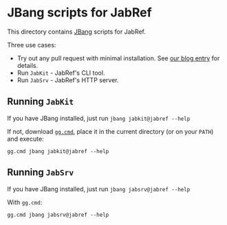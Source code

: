 # JBang scripts for JabRef

This directory contains [JBang](https://www.jbang.dev/) scripts for JabRef.

Three use cases:

- Try out any pull request with minimal installation. See [our blog entry](https://blog.jabref.org/2025/05/31/run-pr/) for details.
- Run `JabKit` - JabRef's CLI tool.
- Run `JabSrv` - JabRef's HTTP server.

## Running `JabKit`

If you have JBang installed, just run `jbang jabkit@jabref --help`

If not, download [`gg.cmd`](https://github.com/eirikb/gg/tree/main?tab=readme-ov-file#ggcmd), place it in the current directory (or on your `PATH`) and execute:

    gg.cmd jbang jabkit@jabref --help

## Running `JabSrv`

If you have JBang installed, just run `jbang jabsrv@jabref --help`

With `gg.cmd`:

    gg.cmd jbang jabsrv@jabref --help

